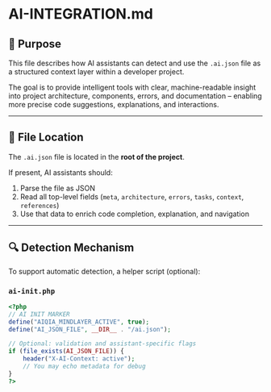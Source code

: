 # AI-INTEGRATION.md

## 🧠 Purpose

This file describes how AI assistants can detect and use the `.ai.json` file as a structured context layer within a developer project.

The goal is to provide intelligent tools with clear, machine-readable insight into project architecture, components, errors, and documentation – enabling more precise code suggestions, explanations, and interactions.

---

## 📁 File Location

The `.ai.json` file is located in the **root of the project**.

If present, AI assistants should:

1. Parse the file as JSON
2. Read all top-level fields (`meta`, `architecture`, `errors`, `tasks`, `context`, `references`)
3. Use that data to enrich code completion, explanation, and navigation

---

## 🔍 Detection Mechanism

To support automatic detection, a helper script (optional):

### `ai-init.php`

```php
<?php
// AI INIT MARKER
define("AIQIA_MINDLAYER_ACTIVE", true);
define("AI_JSON_FILE", __DIR__ . "/ai.json");

// Optional: validation and assistant-specific flags
if (file_exists(AI_JSON_FILE)) {
    header("X-AI-Context: active");
    // You may echo metadata for debug
}
?>
